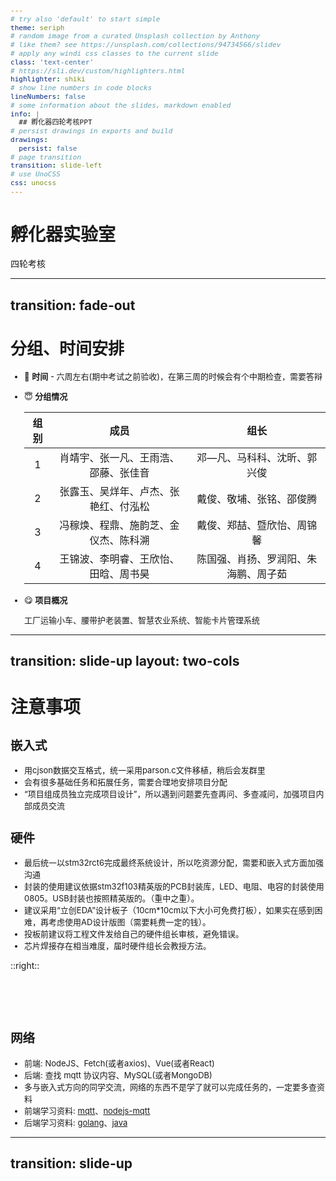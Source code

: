 ```yaml
---
# try also 'default' to start simple
theme: seriph
# random image from a curated Unsplash collection by Anthony
# like them? see https://unsplash.com/collections/94734566/slidev
# apply any windi css classes to the current slide
class: 'text-center'
# https://sli.dev/custom/highlighters.html
highlighter: shiki
# show line numbers in code blocks
lineNumbers: false
# some information about the slides, markdown enabled
info: |
  ## 孵化器四轮考核PPT
# persist drawings in exports and build
drawings:
  persist: false
# page transition
transition: slide-left
# use UnoCSS
css: unocss
---
```


# 孵化器实验室

四轮考核

---
transition: fade-out
---

<div>

# 分组、时间安排

- 🥰 **时间** - 六周左右(期中考试之前验收)，在第三周的时候会有个中期检查，需要答辩
- 😇 **分组情况**

    | 组别 |                 成员                 |                 组长                 |
    | :--: | :----------------------------------: | :----------------------------------: |
    |  1   | 肖靖宇、张一凡、王雨浩、邵藤、张佳音 |     邓—凡、马科科、沈昕、郭兴俊      |
    |  2   | 张露玉、吴烊年、卢杰、张艳红、付泓松 |       戴俊、敬埔、张铭、邵俊腾       |
    |  3   | 冯稼焕、程鼎、施韵芝、金仪杰、陈科溯 |      戴俊、郑喆、暨欣怡、周锦馨      |
    |  4   | 王锦波、李明睿、王欣怡、田晗、周书昊 | 陈国强、肖扬、罗润阳、朱海鹏、周子茹 |
    
- 😋 **项目概况**
    
    工厂运输小车、腰带护老装置、智慧农业系统、智能卡片管理系统

</div>

<style>
  div {
    font-size: 14px;
  }
</style>
---
transition: slide-up
layout: two-cols
---

# 注意事项

<div>

## 嵌入式

- 用cjson数据交互格式，统一采用parson.c文件移植，稍后会发群里
- 会有很多基础任务和拓展任务，需要合理地安排项目分配
- “项目组成员独立完成项目设计”，所以遇到问题要先查再问、多查减问，加强项目内部成员交流


## 硬件

- 最后统一以stm32rct6完成最终系统设计，所以吃资源分配，需要和嵌入式方面加强沟通
- 封装的使用建议依据stm32f103精英版的PCB封装库，LED、电阻、电容的封装使用0805。USB封装也按照精英版的。（重中之重）。
- 建议采用“立创EDA”设计板子（10cm*10cm以下大小可免费打板），如果实在感到困难，再考虑使用AD设计版图（需要耗费一定的钱）。
- 投板前建议将工程文件发给自己的硬件组长审核，避免错误。
- 芯片焊接存在相当难度，届时硬件组长会教授方法。

</div>

::right::

<br>
<br>
<br>
<div class="p-l-5">

## 网络
  - 前端: NodeJS、Fetch(或者axios)、Vue(或者React)
  - 后端: 查找 mqtt 协议内容、MySQL(或者MongoDB)
  - 多与嵌入式方向的同学交流，网络的东西不是学了就可以完成任务的，一定要多查资料
  - 前端学习资料: [mqtt](https://blog.plumbiu.club/2023/02/08/2023-2-8-mqtt%E5%8D%8F%E8%AE%AE%E5%AE%9E%E6%88%98/)、[nodejs-mqtt](https://blog.plumbiu.club/2023/02/08/2023-2-8-%E4%BD%BF%E7%94%A8nodejs%E6%90%AD%E5%BB%BAmqtt/)
  - 后端学习资料: [golang](https://blog.csdn.net/emqx_broker/article/details/108748657)、[java](https://blog.csdn.net/emqx_broker/article/details/126605202)
  
</div>

<style>
  div {
    font-size: 13px;
  }
</style>
---
transition: slide-up
---

